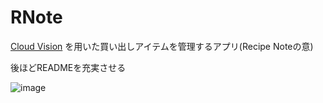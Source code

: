 # RNote

[Cloud Vision](https://cloud.google.com/vision/overview/docs?hl=ja) を用いた買い出しアイテムを管理するアプリ(Recipe Noteの意)

後ほどREADMEを充実させる

![image](https://user-images.githubusercontent.com/81362789/188275785-3a6b8d5f-24e1-4ba5-b118-5c38c18336f7.png)
